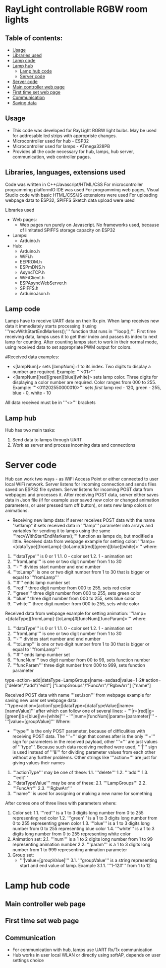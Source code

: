 # RayLight controllable RGBW room lights

## Table of contents:
- [Usage](https://github.com/Onii-Chaan/SGLS-Web-controller#usage)
- [Libraries used](https://github.com/Onii-Chaan/SGLS-Web-controller#libraries-used)
- [Lamp code](https://github.com/Onii-Chaan/SGLS-Web-controller#lamp-code)
- [Lamp hub](https://github.com/Onii-Chaan/SGLS-Web-controller#lamp-hub)
  - [Lamp hub code](https://github.com/Onii-Chaan/SGLS-Web-controller#lamp-hub-code)
  - [Server code](https://github.com/Onii-Chaan/SGLS-Web-controller#server-code)
- [Server code](https://github.com/Onii-Chaan/SGLS-Web-controller#server-code)
- [Main controller web page](https://github.com/Onii-Chaan/SGLS-Web-controller#main-controller-web-page)
- [First time set web page](https://github.com/Onii-Chaan/SGLS-Web-controller#first-time-set-web-page)
- [Communication](https://github.com/Onii-Chaan/SGLS-Web-controller#communication)
- [Saving data](https://github.com/Onii-Chaan/SGLS-Web-controller#saving-data)

## Usage
- This code was developed for RayLight RGBW light bulbs. May be used for addresable led strips with appropriste changes.
- Microcontroller used for hub - ESP32
- Microcontroller used for lamps - ATmega328PB
- Provides all the code necessary for hub, lamps, hub server, communication, web controller pages. 

## Libraries, languages, extensions used
Code was written in C++/Javascript/HTML/CSS
For microcontroller programming platformIO IDE was used
For programming web pages, Visual Studio code with basic HTML/CSS/JS extensions were used
For uploading webpage data to ESP32, SPIFFS Sketch data upload were used

Libraries used
- Web pages:
  - Web pages run purely on Javascript. No frameworks used, because of limitated SPIFFS storage capacity on ESP32
- Lamps:
  - Arduino.h
- Hub:
  - Arduino.h
  - WiFi.h
  - EEPROM.h
  - ESPmDNS.h
  - AsyncTCP.h
  - WiFiClient.h
  - ESPAsyncWebServer.h
  - SPIFFS.h
  - ArduinoJson.h

## Lamp code
Lamps have to receive UART data on their Rx pin. When lamp receives new data it immediately starts processing it using '''recvWithStartEndMarkers();''' function that runs in '''loop();'''. First time receiving data, lamps uses it to get their index and passes its index to next lamp for counting. After counting lamps start to work in their normal mode, using received data to set appropriate PWM output for colors.

#Received data examples:
  - <\[lampNum]\> sets \[lampNum]\+1 to its index. Two digits to display a number are required. Example: '''<01>'''
  - <\[lampNum]\[red]\[green]\[blue]\[white]\> sets lamp color. Three digits for displaying a color number are required. Color ranges from 000 to 255. Example: '''<011202550000010>''' sets *first* lamp red - 120, green - 255, blue - 0, white - 10

All data received must be in '''<>''' brackets 

## Lamp hub
Hub has two main tasks:
1. Send data to lamps through UART
2. Work as server and process incoming data and connections

# Server code
Hub can work two ways - as WiFi Access Point or either connected to user local WiFi network. Server listens for incoming connection and sends files saved on ESP32 file system. Server listens for incoming POST data from webpages and processes it. After receiving POST data, server either saves data in Json file (if for example user saved new color or changed animation parameters, or user pressed turn off button), or sets new lamp colors or animations.

- Receiving new lamp data:
If server receives POST data with the name "setlamp" it sets received data in '''lamp''' parameter into arrays and variables for sending it to lamps using the same '''recvWithStartEndMarkers();''' function as lamps do, but modified a little. 
Received data from webpage example for setting color: '''lamp=<\[dataType]\[fromLamp]\-\[toLamp]\#\[red]\[green]\[blue]\[white]>''' where:
1. '''dataType''' is 0 or 1
  1.1. 0 - color set
  1.2. 1 - animation set
2. '''fromLamp''' is one or two digit number from 1 to 30
3. '''-''' divides start number and end number
4. '''toLamp''' is one or two digit number from 1 to 30 that is bigger or equal to '''fromLamp'''
5. '''#''' ends lamp number set 
6. '''red''' three digit number from 000 to 255, sets red color
7. '''green''' three digit number from 000 to 255, sets green color
8. '''blue''' three digit number from 000 to 255, sets blue color
9. '''white''' three digit number from 000 to 255, sets white color

Received data from webpage example for setting animation: '''lamp=<\[dataType]\[fromLamp]\-\[toLamp]\#\[funcNum]\[funcParam]\>''' where:
1. '''dataType''' is 0 or 1
  1.1. 0 - color set
  1.2. 1 - animation set
2. '''fromLamp''' is one or two digit number from 1 to 30
3. '''-''' divides start number and end number
4. '''toLamp''' is one or two digit number from 1 to 30 that is bigger or equal to '''fromLamp'''
5. '''#''' ends lamp number set 
6. '''funcNum''' two digit number from 00 to 99, sets function number
7. '''funcParam''' three digit number from 000 to 999, sets function parameter

type=action=add|dataType=LampGroups|name=asdasd|value=1-2#
action=["delete"/"add"/"edit"]
["LampGroups"/"FuncArr"/"RgbwArr"]
["name"]

Received POST data with name '''setJson''' from webpage example for saving new user set webpage data:  
'''type=action=[actionType]|dataType=\[dataTypeValue]|name=[nameValue]''' after which can follow one of several lines:
    - '''|r=\[red]|g=\[green]|b=\[blue]|w=\[white]'''
    - '''|num=\[funcNum]|param=\[parameter]'''
    - '''|value=\[groupValue]'''
Where:
- '''type''' is the only POST parameter, because of difficulities with receiving POST data. The '''=''' sign that comes after is the only '''=''' sign for parameters in the received payload, other '''=''' are just values of '''type'''. Because such data receiving method were used, '''|''' sign is used instead of '''&''' for dividing parameter values from each other without any further problems. Other strings like '''action=''' are just for giving values their names
1. '''actionType''' may be one of these:
  1.1. '''delete'''
  1.2. '''add'''
  1.3. '''edit'''
2. '''dataTypeValue''' may be one of these:
  2.1. '''LampGroups'''
  2.2. '''FuncArr'''
  2.3. '''RgbwArr'''
3. '''name''' is used for assigning or making a new name for something

After comes one of three lines with parameters where:
1. Color set:
  1.1. '''red''' is a 1 to 3 digits long number from 0 to 255 representing red color
  1.2. '''green''' is a 1 to 3 digits long number from 0 to 255 representing green color
  1.3. '''blue''' is a 1 to 3 digits long number from 0 to 255 representing blue color
  1.4. '''white''' is a 1 to 3 digits long number from 0 to 255 representing white color
2. Animation set:
  2.1. '''num''' is a 1 to 2 digits long number from 1 to 99 representing animation number
  2.2. '''param''' is a 1 to 3 digits long number from 1 to 999 representing animation parameter
3. Group set:
    - '''|value=\[groupValue]'''
  3.1. '''groupValue''' is a string representing start and end value of lamp. Example
    3.1.1. '''1-12#''' from 1 to 12 
  

# Lamp hub code


## Main controller web page

## First time set web page

## Communication
- For communication with hub, lamps use UART Rx/Tx communication
- Hub works in user local WLAN or directly using softAP, depends on user settings choice

